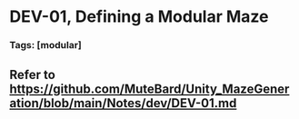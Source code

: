 # DEV-01, Defining a Modular Maze
### Tags: [modular]

## Refer to <https://github.com/MuteBard/Unity_MazeGeneration/blob/main/Notes/dev/DEV-01.md>


